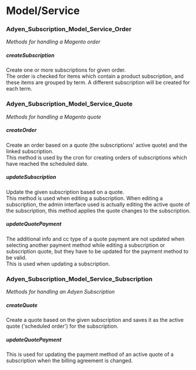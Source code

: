 # Model/Service #

### Adyen_Subscription_Model_Service_Order
_Methods for handling a Magento order_

##### createSubscription
Create one or more subscriptions for given order.  
The order is checked for items which contain a product subscription,
and these items are grouped by term. A different subscription will be
created for each term.

### Adyen_Subscription_Model_Service_Quote
_Methods for handling a Magento quote_

##### createOrder
Create an order based on a quote (the subscriptions' active quote) and
the linked subscription.  
This method is used by the cron for creating orders of subscriptions
which have reached the scheduled date. 

##### updateSubscription
Update the given subscription based on a quote.  
This method is used when editing a subscription. When editing a subscription,
the admin interface used is actually editing the active quote of the
subscription, this method applies the quote changes to the subscription.

##### updateQuotePayment
The additional info and cc type of a quote payment are not updated when
selecting another payment method while editing a subscription or subscription quote,
but they have to be updated for the payment method to be valid.  
This is used when updating a subscription.

### Adyen_Subscription_Model_Service_Subscription
_Methods for handling an Adyen Subscription_

##### createQuote
Create a quote based on the given subscription and saves it as the
active quote ('scheduled order') for the subscription.

##### updateQuotePayment
This is used for updating the payment method of an active quote of a
subscription when the billing agreement is changed.
